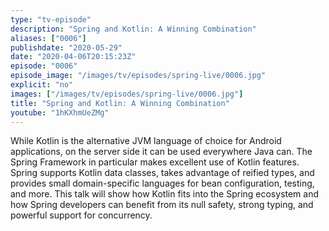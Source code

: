 ```yaml
---
type: "tv-episode"
description: "Spring and Kotlin: A Winning Combination"
aliases: ["0006"]
publishdate: "2020-05-29"
date: "2020-04-06T20:15:23Z"
episode: "0006"
episode_image: "/images/tv/episodes/spring-live/0006.jpg"
explicit: "no"
images: ["/images/tv/episodes/spring-live/0006.jpg"]
title: "Spring and Kotlin: A Winning Combination"
youtube: "1hKXhmUeZMg"
---
```


While Kotlin is the alternative JVM language of choice for Android applications, on the server side it can be used everywhere Java can. The Spring Framework in particular makes excellent use of Kotlin features. Spring supports Kotlin data classes, takes advantage of reified types, and provides small domain-specific languages for bean configuration, testing, and more. This talk will show how Kotlin fits into the Spring ecosystem and how Spring developers can benefit from its null safety, strong typing, and powerful support for concurrency.

